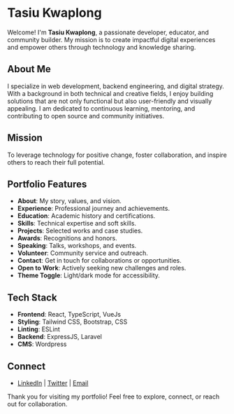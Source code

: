 
# Tasiu Kwaplong

Welcome! I'm **Tasiu Kwaplong**, a passionate developer, educator, and community builder. My mission is to create impactful digital experiences and empower others through technology and knowledge sharing.

## About Me

I specialize in web development, backend engineering, and digital strategy. With a background in both technical and creative fields, I enjoy building solutions that are not only functional but also user-friendly and visually appealing. I am dedicated to continuous learning, mentoring, and contributing to open source and community initiatives.

## Mission

To leverage technology for positive change, foster collaboration, and inspire others to reach their full potential.

## Portfolio Features

- **About**: My story, values, and vision.
- **Experience**: Professional journey and achievements.
- **Education**: Academic history and certifications.
- **Skills**: Technical expertise and soft skills.
- **Projects**: Selected works and case studies.
- **Awards**: Recognitions and honors.
- **Speaking**: Talks, workshops, and events.
- **Volunteer**: Community service and outreach.
- **Contact**: Get in touch for collaborations or opportunities.
- **Open to Work**: Actively seeking new challenges and roles.
- **Theme Toggle**: Light/dark mode for accessibility.

## Tech Stack

- **Frontend**: React, TypeScript, VueJs
- **Styling**: Tailwind CSS, Bootstrap, CSS
- **Linting**: ESLint
- **Backend**: ExpressJS, Laravel
- **CMS**: Wordpress

## Connect

- [LinkedIn](#) | [Twitter](#) | [Email](#)

Thank you for visiting my portfolio! Feel free to explore, connect, or reach out for collaboration.